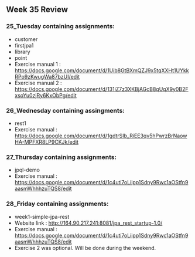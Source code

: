 ## Week 35 Review

### 25_Tuesday containing assignments:
- customer
- firstjpa1
- library
- point
- Exercise manual 1 : https://docs.google.com/document/d/1Uib8GtBXmQZJ9x5tqXXHt1UYkkRPo9zKwugWa87bzUI/edit
- Exercise manual 2 : https://docs.google.com/document/d/131iZ7z3XKBjAGcB8qUqX9y0B2FxsoYu0zjRy6KxObPg/edit

### 26_Wednesday containing assingments:
- rest1
- Exercise manual : https://docs.google.com/document/d/1gdtrSIb_RiEE3qv5hPwrzBrNaowHA-MPFXR8LP9CKJk/edit

### 27_Thursday containing assignments:
- jpql-demo
- Exercise manual : https://docs.google.com/document/d/1c4uti7oLiipp1Sdny9Rwc1aOStfn9aasmWhhhzuTQS8/edit

### 28_Friday containing assignments:
- week1-simple-jpa-rest 
- Website link : http://164.90.217.241:8081/jpa_rest_startup-1.0/
- Exercise manual : https://docs.google.com/document/d/1c4uti7oLiipp1Sdny9Rwc1aOStfn9aasmWhhhzuTQS8/edit
- Exercise 2 was optional. Will be done during the weekend. 
